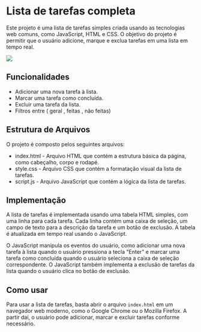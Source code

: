 
# Lista de tarefas completa




Este projeto é uma lista de tarefas simples criada usando as tecnologias web comuns, como JavaScript, HTML e CSS. O objetivo do projeto é permitir que o usuário adicione, marque e exclua tarefas em uma lista em tempo real.


<img src="css/Todolsit.gif">

## Funcionalidades

- Adicionar uma nova tarefa à lista.
- Marcar uma tarefa como concluída.
- Excluir uma tarefa da lista.
- Filtros entre ( geral , feitas , não feitas)

## Estrutura de Arquivos

O projeto é composto pelos seguintes arquivos:

- index.html - Arquivo HTML que contém a estrutura básica da página, como cabeçalho, corpo e rodapé.
- style.css - Arquivo CSS que contém a formatação visual da lista de tarefas.
- script.js - Arquivo JavaScript que contém a lógica da lista de tarefas.

## Implementação

A lista de tarefas é implementada usando uma tabela HTML simples, com uma linha para cada tarefa. Cada linha contém uma caixa de seleção, um campo de texto para a descrição da tarefa e um botão de exclusão. A tabela é atualizada em tempo real usando o JavaScript.

O JavaScript manipula os eventos do usuário, como adicionar uma nova tarefa à lista quando o usuário pressiona a tecla "Enter" e marcar uma tarefa como concluída quando o usuário seleciona a caixa de seleção correspondente. O JavaScript também implementa a exclusão de tarefas da lista quando o usuário clica no botão de exclusão.

## Como usar

Para usar a lista de tarefas, basta abrir o arquivo `index.html` em um navegador web moderno, como o Google Chrome ou o Mozilla Firefox. A partir daí, o usuário pode adicionar, marcar e excluir tarefas conforme necessário.









